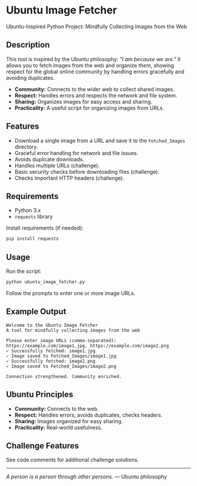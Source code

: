 # Ubuntu Image Fetcher

Ubuntu-Inspired Python Project: Mindfully Collecting Images from the Web

## Description

This tool is inspired by the Ubuntu philosophy: _"I am because we are."_ It allows you to fetch images from the web and organize them, showing respect for the global online community by handling errors gracefully and avoiding duplicates.

- **Community:** Connects to the wider web to collect shared images.
- **Respect:** Handles errors and respects the network and file system.
- **Sharing:** Organizes images for easy access and sharing.
- **Practicality:** A useful script for organizing images from URLs.

## Features

- Download a single image from a URL and save it to the `Fetched_Images` directory.
- Graceful error handling for network and file issues.
- Avoids duplicate downloads.
- Handles multiple URLs (challenge).
- Basic security checks before downloading files (challenge).
- Checks important HTTP headers (challenge).

## Requirements

- Python 3.x
- `requests` library

Install requirements (if needed):
```bash
pip install requests
```

## Usage

Run the script:

```bash
python ubuntu_image_fetcher.py
```

Follow the prompts to enter one or more image URLs.

## Example Output

```
Welcome to the Ubuntu Image Fetcher
A tool for mindfully collecting images from the web

Please enter image URLs (comma-separated): https://example.com/image1.jpg, https://example.com/image2.png
✓ Successfully fetched: image1.jpg
✓ Image saved to Fetched_Images/image1.jpg
✓ Successfully fetched: image2.png
✓ Image saved to Fetched_Images/image2.png

Connection strengthened. Community enriched.
```

## Ubuntu Principles

- **Community:** Connects to the web.
- **Respect:** Handles errors, avoids duplicates, checks headers.
- **Sharing:** Images organized for easy sharing.
- **Practicality:** Real-world usefulness.

## Challenge Features

See code comments for additional challenge solutions.

---

_A person is a person through other persons._ — Ubuntu philosophy
